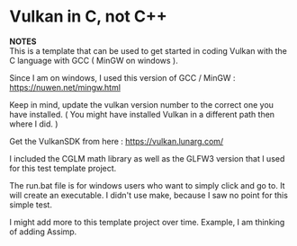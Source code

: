 # Vulkan in C, not C++

**NOTES**  
This is a template that can be used to get started in coding Vulkan with the C language with GCC ( MinGW on windows ).  
  
Since I am on windows, I used this version of GCC / MinGW : https://nuwen.net/mingw.html  
  
Keep in mind, update the vulkan version number to the correct one you have installed. ( You might have installed Vulkan in a different path then where I did. )  
  
Get the VulkanSDK from here : https://vulkan.lunarg.com/  
  
I included the CGLM math library as well as the GLFW3 version that I used for this test template project.  
  
The run.bat file is for windows users who want to simply click and go to. It will create an executable. I didn't use make, because I saw no point for this simple test.  
  
I might add more to this template project over time. Example, I am thinking of adding Assimp.  
